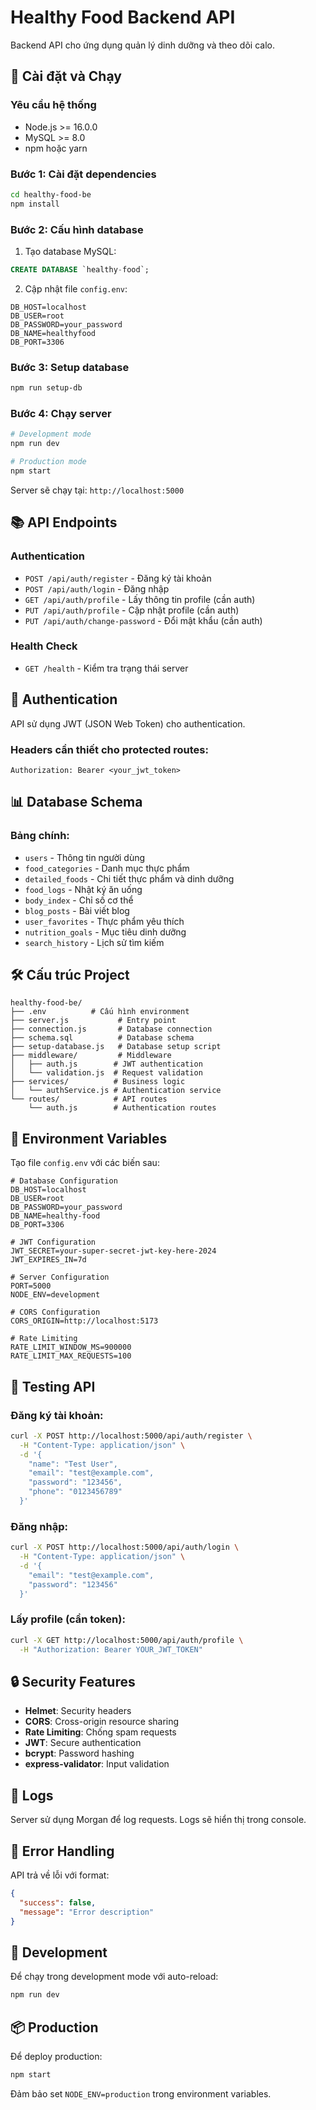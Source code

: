 # Healthy Food Backend API

Backend API cho ứng dụng quản lý dinh dưỡng và theo dõi calo.

## 🚀 Cài đặt và Chạy

### Yêu cầu hệ thống
- Node.js >= 16.0.0
- MySQL >= 8.0
- npm hoặc yarn

### Bước 1: Cài đặt dependencies
```bash
cd healthy-food-be
npm install
```

### Bước 2: Cấu hình database
1. Tạo database MySQL:
```sql
CREATE DATABASE `healthy-food`;
```

2. Cập nhật file `config.env`:
```env
DB_HOST=localhost
DB_USER=root
DB_PASSWORD=your_password
DB_NAME=healthyfood
DB_PORT=3306
```

### Bước 3: Setup database
```bash
npm run setup-db
```

### Bước 4: Chạy server
```bash
# Development mode
npm run dev

# Production mode
npm start
```

Server sẽ chạy tại: `http://localhost:5000`

## 📚 API Endpoints

### Authentication
- `POST /api/auth/register` - Đăng ký tài khoản
- `POST /api/auth/login` - Đăng nhập
- `GET /api/auth/profile` - Lấy thông tin profile (cần auth)
- `PUT /api/auth/profile` - Cập nhật profile (cần auth)
- `PUT /api/auth/change-password` - Đổi mật khẩu (cần auth)

### Health Check
- `GET /health` - Kiểm tra trạng thái server

## 🔐 Authentication

API sử dụng JWT (JSON Web Token) cho authentication.

### Headers cần thiết cho protected routes:
```
Authorization: Bearer <your_jwt_token>
```

## 📊 Database Schema

### Bảng chính:
- `users` - Thông tin người dùng
- `food_categories` - Danh mục thực phẩm
- `detailed_foods` - Chi tiết thực phẩm và dinh dưỡng
- `food_logs` - Nhật ký ăn uống
- `body_index` - Chỉ số cơ thể
- `blog_posts` - Bài viết blog
- `user_favorites` - Thực phẩm yêu thích
- `nutrition_goals` - Mục tiêu dinh dưỡng
- `search_history` - Lịch sử tìm kiếm

## 🛠️ Cấu trúc Project

```
healthy-food-be/
├── .env          # Cấu hình environment
├── server.js           # Entry point
├── connection.js       # Database connection
├── schema.sql          # Database schema
├── setup-database.js   # Database setup script
├── middleware/         # Middleware
│   ├── auth.js        # JWT authentication
│   └── validation.js  # Request validation
├── services/          # Business logic
│   └── authService.js # Authentication service
└── routes/            # API routes
    └── auth.js        # Authentication routes
```

## 🔧 Environment Variables

Tạo file `config.env` với các biến sau:

```env
# Database Configuration
DB_HOST=localhost
DB_USER=root
DB_PASSWORD=your_password
DB_NAME=healthy-food
DB_PORT=3306

# JWT Configuration
JWT_SECRET=your-super-secret-jwt-key-here-2024
JWT_EXPIRES_IN=7d

# Server Configuration
PORT=5000
NODE_ENV=development

# CORS Configuration
CORS_ORIGIN=http://localhost:5173

# Rate Limiting
RATE_LIMIT_WINDOW_MS=900000
RATE_LIMIT_MAX_REQUESTS=100
```

## 🧪 Testing API

### Đăng ký tài khoản:
```bash
curl -X POST http://localhost:5000/api/auth/register \
  -H "Content-Type: application/json" \
  -d '{
    "name": "Test User",
    "email": "test@example.com",
    "password": "123456",
    "phone": "0123456789"
  }'
```

### Đăng nhập:
```bash
curl -X POST http://localhost:5000/api/auth/login \
  -H "Content-Type: application/json" \
  -d '{
    "email": "test@example.com",
    "password": "123456"
  }'
```

### Lấy profile (cần token):
```bash
curl -X GET http://localhost:5000/api/auth/profile \
  -H "Authorization: Bearer YOUR_JWT_TOKEN"
```

## 🔒 Security Features

- **Helmet**: Security headers
- **CORS**: Cross-origin resource sharing
- **Rate Limiting**: Chống spam requests
- **JWT**: Secure authentication
- **bcrypt**: Password hashing
- **express-validator**: Input validation

## 📝 Logs

Server sử dụng Morgan để log requests. Logs sẽ hiển thị trong console.

## 🚨 Error Handling

API trả về lỗi với format:
```json
{
  "success": false,
  "message": "Error description"
}
```

## 🔄 Development

Để chạy trong development mode với auto-reload:
```bash
npm run dev
```

## 📦 Production

Để deploy production:
```bash
npm start
```

Đảm bảo set `NODE_ENV=production` trong environment variables. 